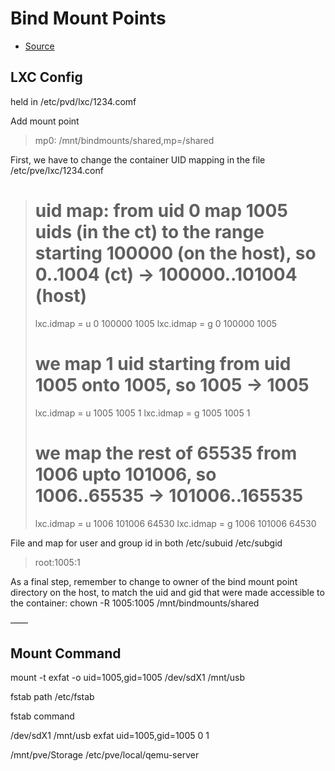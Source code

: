# Bind Mount Points

- [Source](https://pve.proxmox.com/wiki/Unprivileged_LXC_containers)

## LXC Config

held in /etc/pvd/lxc/1234.comf

Add mount point

> mp0: /mnt/bindmounts/shared,mp=/shared 

First, we have to change the container UID mapping in the file /etc/pve/lxc/1234.conf

> # uid map: from uid 0 map 1005 uids (in the ct) to the range starting 100000 (on the host), so 0..1004 (ct) → 100000..101004 (host) 
> lxc.idmap = u 0 100000 1005 
> lxc.idmap = g 0 100000 1005 
>
> # we map 1 uid starting from uid 1005 onto 1005, so 1005 → 1005 
> lxc.idmap = u 1005 1005 1 
> lxc.idmap = g 1005 1005 1 
> 
> # we map the rest of 65535 from 1006 upto 101006, so 1006..65535 → 101006..165535 
> lxc.idmap = u 1006 101006 64530 
> lxc.idmap = g 1006 101006 64530 

File and map for user and group id in both
/etc/subuid 
/etc/subgid 

> root:1005:1 

As a final step, remember to change to owner of the bind mount point directory on the host, to match the uid and gid that were made accessible to the container:
chown -R 1005:1005 /mnt/bindmounts/shared


——


## Mount Command 
mount -t exfat -o uid=1005,gid=1005 /dev/sdX1 /mnt/usb 

fstab path 
/etc/fstab 

fstab command 

/dev/sdX1 /mnt/usb exfat uid=1005,gid=1005 0 1

/mnt/pve/Storage
/etc/pve/local/qemu-server

